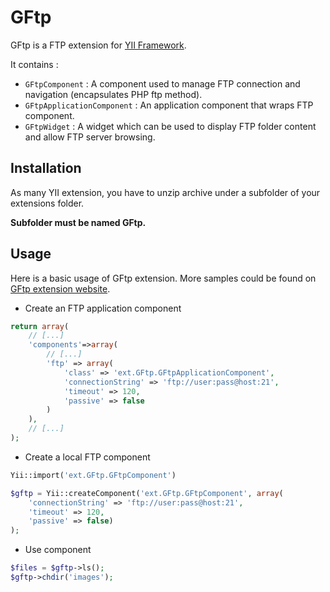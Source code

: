 # GFtp

GFtp is a FTP extension for [YII Framework](http://http://www.yiiframework.com).

It contains :

* `GFtpComponent` : A component used to manage FTP connection and navigation (encapsulates PHP ftp method).
* `GFtpApplicationComponent` : An application component that wraps FTP component.
* `GFtpWidget` : A widget which can be used to display FTP folder content and allow FTP server browsing.

## Installation

As many YII extension, you have to unzip archive under a subfolder of your extensions folder.

__**Subfolder must be named GFtp.**__

## Usage

Here is a basic usage of GFtp extension. More samples could be found on [GFtp extension website](http://www.guenot.info/index.php?r=site/ftp). 

* Create an FTP application component

```php
return array(
	// [...]
	'components'=>array(
		// [...]
		'ftp' => array(
			'class' => 'ext.GFtp.GFtpApplicationComponent',
			'connectionString' => 'ftp://user:pass@host:21',
			'timeout' => 120,
			'passive' => false
		)
	),
	// [...]
);
```

* Create a local FTP component

```php
Yii::import('ext.GFtp.GFtpComponent')

$gftp = Yii::createComponent('ext.GFtp.GFtpComponent', array(
	'connectionString' => 'ftp://user:pass@host:21', 
	'timeout' => 120, 
	'passive' => false)
);

```

* Use component

```php
$files = $gftp->ls();
$gftp->chdir('images');
```


